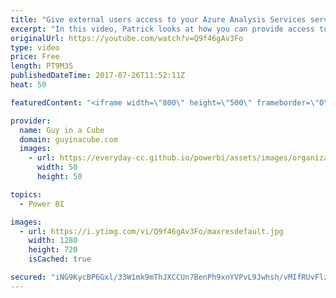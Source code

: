 ```yaml
---
title: "Give external users access to your Azure Analysis Services server"
excerpt: "In this video, Patrick looks at how you can provide access to your Azure Analysis Services server to external users. This is done by way of the Business to Business (B2B) capabilities of Azure Active Directory. He then takes it to the next level and shows how you can then take advantage of this within"
originalUrl: https://youtube.com/watch?v=Q9f46gAv3Fo
type: video
price: Free
length: PT9M3S
publishedDateTime: 2017-07-26T11:52:11Z
heat: 50

featuredContent: "<iframe width=\"800\" height=\"500\" frameborder=\"0\" src=\"https://www.youtube.com/embed/Q9f46gAv3Fo\" allow=\"accelerometer; autoplay; encrypted-media; gyroscope; picture-in-picture\" allowfullscreen></iframe>"

provider:
  name: Guy in a Cube
  domain: guyinacube.com
  images:
    - url: https://everyday-cc.github.io/powerbi/assets/images/organizations/guyinacube.com-50x50.jpg
      width: 50
      height: 50

topics:
  - Power BI

images:
  - url: https://i.ytimg.com/vi/Q9f46gAv3Fo/maxresdefault.jpg
    width: 1280
    height: 720
    isCached: true

secured: "iNG9KycBP6Gxl/33W1mk9mThJXCCUn7BenPh9xnYVPvL9Jwhsh/vMIfRUvFlzV1SOHcTuAMIbmZnMGpqHk0iE7AmTaGO5ysh0dGJjisE5Jbrb6kHKGFui1Cf3WGH+C7KYFRNK/TltAoIIx1avkVweaeyC5KFHFgXPr8ORuZ59hplW8q4RKWuXUof04Frp6S9JxjiQQ3Tc5/jie83RRQJjS+mGxXSEYX5OGX6zdYGJA1OyivHJ++g27JBcTgiAjJe33tWHWCmY2IafX6mLhSiHuzsq7LXI+vnhwMd0IxOz8czKfdzLm5inhkZJDLWf1Zfj7GI0zHxivi+cqonr+jcXBJ9i7oY5AnmO5MpUWztV3dnHfkDaY6JnmY0TVhSQwulmJavhBL4BsD5H5Sot/POrXRqAKq9r85hRZh1Y0/rLYM=;SIX7d7GjbBCAcuYDW0/2xA=="
---
```


